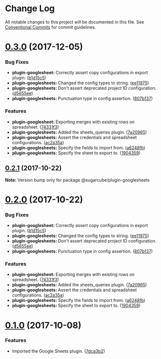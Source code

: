 # Change Log

All notable changes to this project will be documented in this file.
See [Conventional Commits](https://conventionalcommits.org) for commit guidelines.

<a name="0.3.0"></a>
# [0.3.0](https://gitlab.com/sugarcube/sugarcube/compare/v0.1.0...v0.3.0) (2017-12-05)


### Bug Fixes

* **plugin-googlesheet:** Correctly assert copy configurations in export plugin. ([b1d15c5](https://gitlab.com/sugarcube/sugarcube/commit/b1d15c5))
* **plugin-googlesheets:** Changed the config types to string. ([ee11975](https://gitlab.com/sugarcube/sugarcube/commit/ee11975))
* **plugin-googlesheets:** Don't assert deprecated project ID configuration. ([d5655ee](https://gitlab.com/sugarcube/sugarcube/commit/d5655ee))
* **plugin-googlesheets:** Punctuation type in config assertion. ([807b137](https://gitlab.com/sugarcube/sugarcube/commit/807b137))


### Features

* **plugin-googlesheet:** Exporting merges with existing rows on spreadsheet. ([74331f3](https://gitlab.com/sugarcube/sugarcube/commit/74331f3))
* **plugin-googlesheets:** Added the sheets_queries plugin. ([7a20965](https://gitlab.com/sugarcube/sugarcube/commit/7a20965))
* **plugin-googlesheets:** Assert the credentials and spreadsheet configurations. ([ac2a35a](https://gitlab.com/sugarcube/sugarcube/commit/ac2a35a))
* **plugin-googlesheets:** Specify the fields to import from. ([a6248fb](https://gitlab.com/sugarcube/sugarcube/commit/a6248fb))
* **plugin-googlesheets:** Specify the sheet to export to. ([1904359](https://gitlab.com/sugarcube/sugarcube/commit/1904359))




<a name="0.2.1"></a>
## [0.2.1](https://gitlab.com/sugarcube/sugarcube/compare/v0.2.0...v0.2.1) (2017-10-22)




**Note:** Version bump only for package @sugarcube/plugin-googlesheets

<a name="0.2.0"></a>
# [0.2.0](https://gitlab.com/sugarcube/sugarcube/compare/v0.1.0...v0.2.0) (2017-10-22)


### Bug Fixes

* **plugin-googlesheet:** Correctly assert copy configurations in export plugin. ([b1d15c5](https://gitlab.com/sugarcube/sugarcube/commit/b1d15c5))
* **plugin-googlesheets:** Changed the config types to string. ([ee11975](https://gitlab.com/sugarcube/sugarcube/commit/ee11975))
* **plugin-googlesheets:** Don't assert deprecated project ID configuration. ([d5655ee](https://gitlab.com/sugarcube/sugarcube/commit/d5655ee))
* **plugin-googlesheets:** Punctuation type in config assertion. ([807b137](https://gitlab.com/sugarcube/sugarcube/commit/807b137))


### Features

* **plugin-googlesheet:** Exporting merges with existing rows on spreadsheet. ([74331f3](https://gitlab.com/sugarcube/sugarcube/commit/74331f3))
* **plugin-googlesheets:** Added the sheets_queries plugin. ([7a20965](https://gitlab.com/sugarcube/sugarcube/commit/7a20965))
* **plugin-googlesheets:** Assert the credentials and spreadsheet configurations. ([ac2a35a](https://gitlab.com/sugarcube/sugarcube/commit/ac2a35a))
* **plugin-googlesheets:** Specify the fields to import from. ([a6248fb](https://gitlab.com/sugarcube/sugarcube/commit/a6248fb))
* **plugin-googlesheets:** Specify the sheet to export to. ([1904359](https://gitlab.com/sugarcube/sugarcube/commit/1904359))




<a name="0.1.0"></a>
# [0.1.0](https://gitlab.com/sugarcube/sugarcube/compare/v0.0.0...v0.1.0) (2017-10-08)


### Features

* Imported the Google Sheets plugin. ([7dca3b2](https://gitlab.com/sugarcube/sugarcube/commit/7dca3b2))
